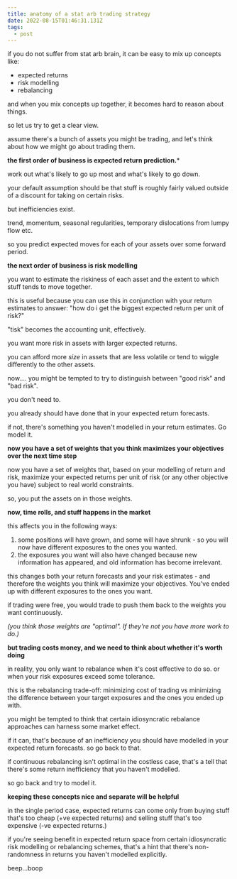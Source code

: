 ```yaml
---
title: anatomy of a stat arb trading strategy
date: 2022-08-15T01:46:31.131Z
tags:
  - post
---
```

if you do not suffer from stat arb brain, it can be easy to mix up concepts like:
- expected returns
- risk modelling
- rebalancing

and when you mix concepts up together, it becomes hard to reason about things.

so let us try to get a clear view.

assume there's a bunch of assets you might be trading, and let's think about how we might go about trading them.

**the first order of business is expected return prediction.***

work out what's likely to go up most and what's likely to go down. 

your default assumption should be that stuff is roughly fairly valued outside of a discount for taking on certain risks.

but inefficiencies exist.

trend, momentum, seasonal regularities, temporary dislocations from lumpy flow etc.

so you predict expected moves for each of your assets over some forward period.

**the next order of business is risk modelling**

you want to estimate the riskiness of each asset and the extent to which stuff tends to move together.

this is useful because you can use this in conjunction with your return estimates to answer: "how do i get the biggest expected return per unit of risk?" 

"tisk" becomes the accounting unit, effectively.

you want more risk in assets with larger expected returns.

you can afford more *size* in assets that are less volatile or tend to wiggle differently to the other assets. 

now.... you might be tempted to try to distinguish between "good risk" and "bad risk". 

you don't need to.

you already should have done that in your expected return forecasts.

if not, there's something you haven't modelled in your return estimates. Go model it. 

**now you have a set of weights that you think maximizes your objectives over the next time step**

now you have a set of weights that, based on your modelling of return and risk, maximize your expected returns per unit of risk (or any other objective you have) subject to real world constraints.

so, you put the assets on in those weights.

**now, time rolls, and stuff happens in the market**

this affects you in the following ways:

1. some positions will have grown, and some will have shrunk - so you will now have different exposures to the ones you wanted. 
2. the exposures you want will also have changed because new information has appeared, and old information has become irrelevant.

this changes both your return forecasts and your risk estimates - and therefore the weights you think will maximize your objectives. 
You've ended up with different exposures to the ones you want.

if trading were free, you would trade to push them back to the weights you want continuously.

*(you think those weights are "optimal". If they're not you have more work to do.)*

**but trading costs money, and we need to think about whether it's worth doing**

in reality, you only want to rebalance when it's cost effective to do so. or when your risk exposures exceed some tolerance.

this is the rebalancing trade-off: minimizing cost of trading vs minimizing the difference between your target exposures and the ones you ended up with. 

you might be tempted to think that certain idiosyncratic rebalance approaches can harness some market effect.

if it can, that's because of an inefficiency you should have modelled in your expected return forecasts. so go back to that. 

if continuous rebalancing isn't optimal in the costless case, that's a tell that there's some return inefficiency that you haven't modelled.

so go back and try to model it. 

**keeping these concepts nice and separate will be helpful**

in the single period case, expected returns can come only from buying stuff that's too cheap (+ve expected returns) and selling stuff that's too expensive (-ve expected returns.) 

if you're seeing benefit in expected return space from certain idiosyncratic risk modelling or rebalancing schemes, that's a hint that there's non-randomness in returns you haven't modelled explicitly.

beep...boop